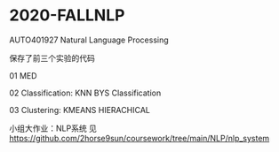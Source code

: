 # 2020-FALLNLP
AUTO401927 Natural Language Processing

保存了前三个实验的代码

01 MED

02 Classification: 
  KNN
  BYS
  Classification
  
03 Clustering:
  KMEANS
  HIERACHICAL
  
小组大作业：NLP系统   见  https://github.com/2horse9sun/coursework/tree/main/NLP/nlp_system
